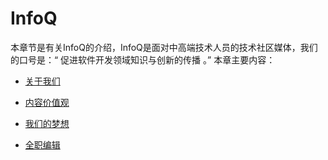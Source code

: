 # InfoQ

本章节是有关InfoQ的介绍，InfoQ是面对中高端技术人员的技术社区媒体，我们的口号是：“ 促进软件开发领域知识与创新的传播 。” 本章主要内容：

* [关于我们](//21-关于我们.html)

* [内容价值观](/22-内容价值观.html)

* [我们的梦想](//23-我们的梦想.html)

* [全职编辑](/24-全职编辑.html)


